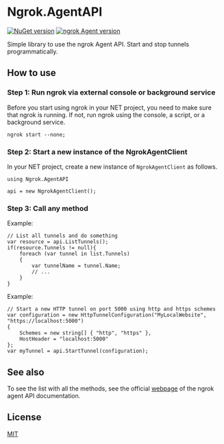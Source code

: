 # Ngrok.AgentAPI

[![NuGet version](https://img.shields.io/nuget/v/Ngrok.AgentAPI.svg?style=flat-square)](https://www.nuget.org/packages/Ngrok.AgentAPI/)
[![ngrok Agent version](https://img.shields.io/badge/ngrok%20Agent-v3-brightgreen?style=flat-square)](https://ngrok.com/)

Simple library to use the ngrok Agent API. Start and stop tunnels programmatically.

## How to use

### Step 1: Run ngrok via external console or background service

Before you start using ngrok in your NET project, you need to make sure that ngrok is running. If not, run ngrok using the console, a script, or a background service.

```pwsh
ngrok start --none;
```

### Step 2: Start a new instance of the NgrokAgentClient

In your NET project, create a new instance of `NgrokAgentClient` as follows.

```CSharp
using Ngrok.AgentAPI

api = new NgrokAgentClient();
```

### Step 3: Call any method

Example:

```CSharp
// List all tunnels and do something
var resource = api.ListTunnels();
if(resource.Tunnels != null){
    foreach (var tunnel in list.Tunnels)
    {
        var tunnelName = tunnel.Name;
        // ...
    }
}
```

Example:

```CSharp
// Start a new HTTP tunnel on port 5000 using http and https schemes
var configuration = new HttpTunnelConfiguration("MyLocalWebsite", "https://localhost:5000")
{
    Schemes = new string[] { "http", "https" },
    HostHeader = "localhost:5000"
};
var myTunnel = api.StartTunnel(configuration);
```

## See also

To see the list with all the methods, see the official [webpage](https://ngrok.com/docs/ngrok-agent/api) of the ngrok agent API documentation.

## License

[MIT](https://github.com/Eptagone/Ngrok.AgentAPI/blob/main/LICENSE)

